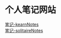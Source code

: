 # 个人笔记网站
[笔记-kearnNotes](https://gf530142771.github.io/books/kearnNotes)  
[笔记-solitaireNotes](https://gf530142771.github.io/books/solitaireNotes)
